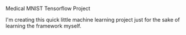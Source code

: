 Medical MNIST
Tensorflow Project

I'm creating this quick little machine learning project just for the sake of learning the framework myself. 
